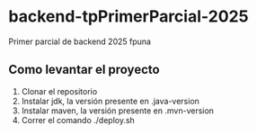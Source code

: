 # backend-tpPrimerParcial-2025
Primer parcial de backend 2025 fpuna


## Como levantar el proyecto
1. Clonar el repositorio
2. Instalar jdk, la versión presente en .java-version
3. Instalar maven, la versión presente en .mvn-version 
4. Correr el comando ./deploy.sh
